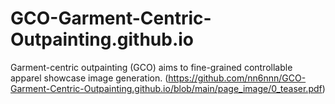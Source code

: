 # GCO-Garment-Centric-Outpainting.github.io
Garment-centric outpainting (GCO) aims to fine-grained controllable apparel showcase image generation.
(https://github.com/nn6nnn/GCO-Garment-Centric-Outpainting.github.io/blob/main/page_image/0_teaser.pdf)
